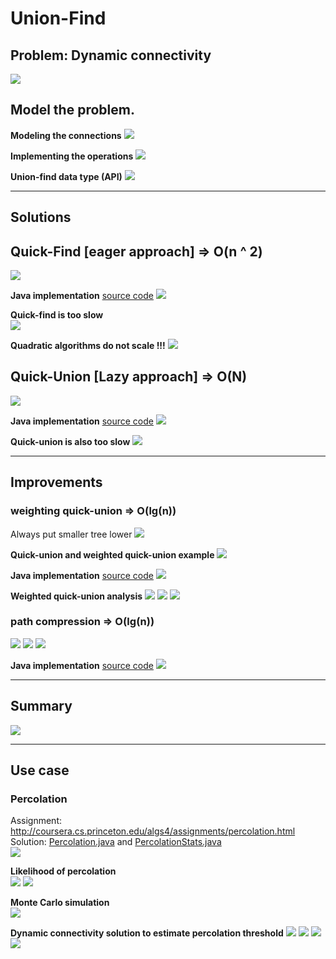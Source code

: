 # Union-Find
## Problem: Dynamic connectivity
![](media/14838598936355.jpg)

## Model the problem.
**Modeling the connections**
![](media/14838599758991.jpg)

**Implementing the operations**
![](media/14838600244954.jpg)

**Union-find data type (API)**
![](media/14838600473514.jpg)

----------------------------------------------------------------

## Solutions 
## Quick-Find [eager approach]  => O(n ^ 2)
![](media/14838602886285.jpg)

**Java implementation** [source code](../java/src/main/java/com/linbo/algs/datatypes/QuickFindUF.java)
![](media/14838604580021.jpg)

**Quick-find is too slow**<br>
![](media/14838606491534.jpg)

**Quadratic algorithms do not scale !!!**
![](media/14838607543772.jpg)

## Quick-Union [Lazy approach] => O(N)
![](media/14838650996257.jpg)

**Java implementation** [source code](../java/src/main/java/com/linbo/algs/datatypes/QuickUnionUF.java)
![](media/14838653277236.jpg)

**Quick-union is also too slow**
![](media/14838671401867.jpg)

----------------------------------------------------------------

## Improvements
### weighting quick-union => O(lg(n))
Always put smaller tree lower
![](media/14838677996908.jpg)

**Quick-union and weighted quick-union example**
![](media/14838680485004.jpg)

**Java implementation** [source code](../java/src/main/java/com/linbo/algs/datatypes/QuickUnionUF.java)
![](media/14838680922712.jpg)

**Weighted quick-union analysis**
![](media/14838696953334.jpg)
![](media/14838697146110.jpg)
![](media/14838697836573.jpg)

### path compression => O(lg(n))
![](media/14838720393272.jpg)
![](media/14838720689227.jpg)
![](media/14838720823989.jpg)

**Java implementation** [source code](../java/src/main/java/com/linbo/algs/datatypes/UF.java)
![](media/14838721151299.jpg)

----------------------------------------------------------------

## Summary
![](media/14838862736507.jpg)

----------------------------------------------------------------

## Use case
### Percolation
Assignment: http://coursera.cs.princeton.edu/algs4/assignments/percolation.html  <br>
Solution: [Percolation.java](../java/src/main/java/com/linbo/algs/examples/Percolation.java) and [PercolationStats.java](../java/src/main/java/com/linbo/algs/examples/PercolationStats.java) <br>
![](media/14840067575596.jpg)

**Likelihood of percolation**<br>
![](media/14840068253244.jpg)
![](media/14840068401453.jpg)

**Monte Carlo simulation**<br>
![](media/14840068656604.jpg)

**Dynamic connectivity solution to estimate percolation threshold**
![](media/14840069248061.jpg)
![](media/14840069360891.jpg)
![](media/14840069572019.jpg)
![](media/14840069898141.jpg)



